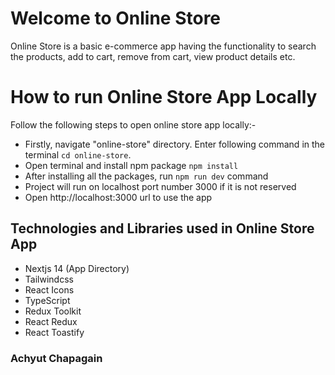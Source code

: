 # Welcome to Online Store

Online Store is a basic e-commerce app having the functionality to search the products, add to cart, remove from cart, view product details etc.

# How to run Online Store App Locally

Follow the following steps to open online store app locally:-

- Firstly, navigate "online-store" directory. Enter following command in the terminal `cd online-store`.
- Open terminal and install npm package `npm install`
- After installing all the packages, run `npm run dev` command
- Project will run on localhost port number 3000 if it is not reserved
- Open http://localhost:3000 url to use the app

## Technologies and Libraries used in Online Store App

- Nextjs 14 (App Directory)
- Tailwindcss
- React Icons
- TypeScript
- Redux Toolkit
- React Redux
- React Toastify

### Achyut Chapagain
